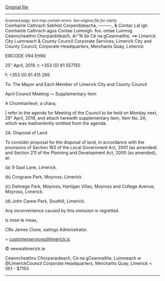 [Original file](https://www.limerick.ie/sites/default/files/media/documents/2019-04/00%28b%29%20Supplementary%20Agenda.pdf)

---
*<small>Scanned page, text may contain errors. See original file for clarity</small>*  
Comhairle Cathrach Sebhist Corperdideacha,
_——_—_ & Contac Lal igh Comhairle Cathrach agus Contae Luimnigh.
fos. ontae Luimnig Ceanncheathni Chorpardideach,
Ar™N Se Cé na gCeannaithe,
==> Limerick City Luimneach
& County Council
Corporate Services,
Limerick City and County Council,
Corporate Headquarters,
Merchants Quay,
Limerick

EIRCODE V94 EH90

25" April, 2019.
t: +353 (0) 61 557150

f: +353 (0) 61 415 266

To: The Mayor and Each Member of Limerick City and County Council

April Council Meeting — Supplementary Item

A Chomhairleoir, a chara,

| refer to the agenda for Meeting of the Council to be held on Monday next, 29" April, 2019,
and attach herewith supplementary item, Item No. 2A, which was inadvertently omitted from
the agenda.

2A. Disposal of Land

To consider proposal for the disposal of land, in accordance with the provisions of Section 183
of the Local Government Act, 2001 (as amended) and Section 211 of the Planning and
Development Act, 2000 (as amended), at:

(a) 9 Gaol Lane, Limerick.

(b) Cosgrave Park, Moyross, Limerick.

(c) Delmege Park, Moyross, Hartigan Villas, Moyross and College Avenue, Moyross,
Limerick.

(d) John Carew Park, Southill, Limerick.

Any inconvenience caused by this omission is regretted.

Is mise le meas,

CRs
James Clune,
eatings Administrator.

= customerservices@limerick.ic

© vewwalimerick.ie

Ceanncheathru Chorparaideach, Cé na gCeannaithe, Luimneach w @LimerickCouncil
Corporate Headquarters, Merchants Quay, Limerick < 061 - $7150


---
